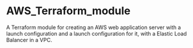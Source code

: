 # AWS_Terraform_module
A Terraform module for creating an AWS web application server with a launch configuration and a launch configuration for it, with a Elastic Load Balancer in a VPC.
